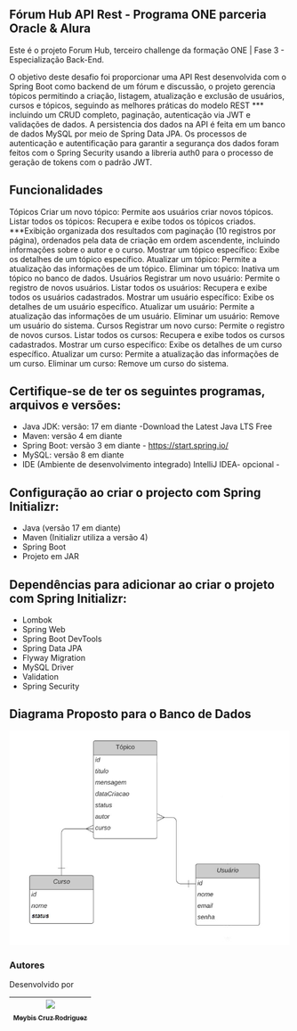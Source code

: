Fórum Hub API Rest - Programa ONE parceria Oracle & Alura
------------------------------------------------------------
Este é o projeto Forum Hub, terceiro challenge da formação ONE | Fase 3 - Especialização Back-End.

O objetivo deste desafio foi proporcionar uma API Rest desenvolvida com o Spring Boot como backend de um fórum e discussão, o  projeto gerencia tópicos permitindo a criação, listagem, atualização e exclusão de usuários, cursos e tópicos, seguindo as melhores práticas do modelo REST *** incluindo um CRUD completo, paginação, autenticação via JWT e validações de dados.
A persistencia dos dados na API é feita em um banco de dados MySQL por meio de Spring Data JPA.
Os processos de autenticação e autentificação para garantir a segurança dos dados foram feitos com o Spring Security usando a libreria auth0 para o processo de geração de tokens com o padrão JWT.

Funcionalidades
------------------------------------------------------------
Tópicos
Criar um novo tópico: Permite aos usuários criar novos tópicos.
Listar todos os tópicos: Recupera e exibe todos os tópicos criados. ***Exibição organizada dos resultados com paginação (10 registros por página), ordenados pela data de criação em ordem ascendente, incluindo informações sobre o autor e o curso.
Mostrar um tópico específico: Exibe os detalhes de um tópico específico.
Atualizar um tópico: Permite a atualização das informações de um tópico.
Eliminar um tópico: Inativa um tópico no banco de dados.
Usuários
Registrar um novo usuário: Permite o registro de novos usuários.
Listar todos os usuários: Recupera e exibe todos os usuários cadastrados.
Mostrar um usuário específico: Exibe os detalhes de um usuário específico.
Atualizar um usuário: Permite a atualização das informações de um usuário.
Eliminar um usuário: Remove um usuário do sistema.
Cursos
Registrar um novo curso: Permite o registro de novos cursos.
Listar todos os cursos: Recupera e exibe todos os cursos cadastrados.
Mostrar um curso específico: Exibe os detalhes de um curso específico.
Atualizar um curso: Permite a atualização das informações de um curso.
Eliminar um curso: Remove um curso do sistema.

Certifique-se de ter os seguintes programas, arquivos e versões:
------------------------------------------------------------
* Java JDK: versão: 17 em diante -Download the Latest Java LTS Free
* Maven: versão 4 em diante
* Spring Boot: versão 3 em diante - https://start.spring.io/
* MySQL: versão 8 em diante
* IDE (Ambiente de desenvolvimento integrado) IntelliJ IDEA- opcional -

Configuração ao criar o projecto com Spring Initializr:
-------------------------------------------------------

* Java (versão 17 em diante) 
* Maven (Initializr utiliza a versão 4)
* Spring Boot
* Projeto em JAR

Dependências para adicionar ao criar o projeto com Spring Initializr:
-----------------------------------------------------------------------
* Lombok
* Spring Web
* Spring Boot DevTools
* Spring Data JPA
* Flyway Migration
* MySQL Driver
* Validation
* Spring Security

Diagrama Proposto para o Banco de Dados
---------------------------------------------
![diagramabancodados.jpg](src%2Fmain%2Fresources%2Fdiagramabancodados.jpg)

### Autores
Desenvolvido por

| [<img loading="lazy" src="https://avatars.githubusercontent.com/u/110754595?v=4" width=115><br> <sub>Meybis Cruz Rodriguez</sub>](https://github.com/mcruzr85) |
| :---: |
<br>